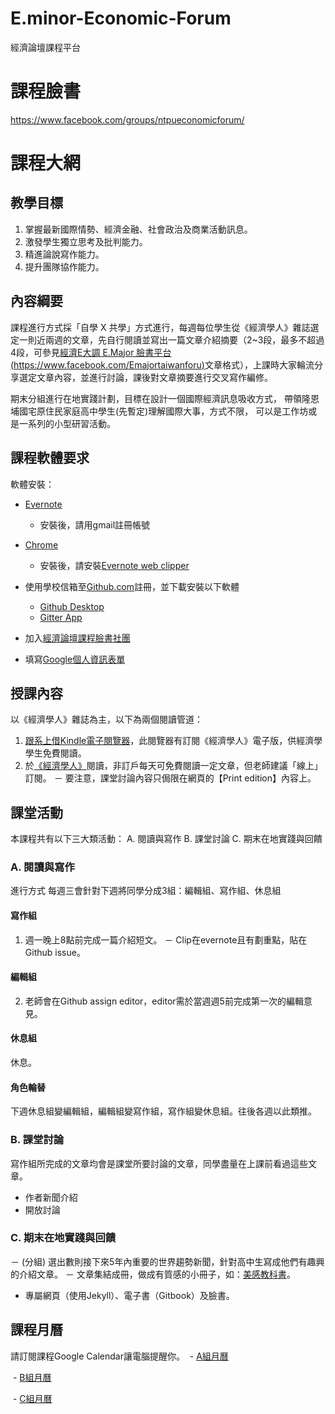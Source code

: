 # E.minor-Economic-Forum
經濟論壇課程平台

# 課程臉書
https://www.facebook.com/groups/ntpueconomicforum/

# 課程大網

## 教學目標

1. 掌握最新國際情勢、經濟金融、社會政治及商業活動訊息。
2. 激發學生獨立思考及批判能力。
3. 精進論說寫作能力。
4. 提升團隊協作能力。

## 內容綱要

課程進行方式採「自學 X 共學」方式進行，每週每位學生從《經濟學人》雜誌選定一則近兩週的文章，先自行閱讀並寫出一篇文章介紹摘要（2~3段，最多不超過4段，可參見[經濟E大調 E.Major 臉書平台(https://www.facebook.com/Emajortaiwanforu)](https://www.facebook.com/Emajortaiwanforu)文章格式），上課時大家輪流分享選定文章內容，並進行討論，課後對文章摘要進行交叉寫作編修。

期末分組進行在地實踐計劃，目標在設計一個國際經濟訊息吸收方式，
帶領隆恩埔國宅原住民家庭高中學生(先暫定)理解國際大事，方式不限，
可以是工作坊或是一系列的小型研習活動。

## 課程軟體要求

軟體安裝：
- [Evernote](https://evernote.com/)
  - 安裝後，請用gmail註冊帳號
- [Chrome](https://www.google.com/chrome/)
  - 安裝後，請安裝[Evernote web clipper](https://chrome.google.com/webstore/detail/evernote-web-clipper/pioclpoplcdbaefihamjohnefbikjilc?hl=en)
- 使用學校信箱至[Github.com](https://www.github.com)註冊，並下載安裝以下軟體
  - [Github Desktop](https://desktop.github.com/)
  - [Gitter App](https://gitter.im/apps)

- 加入[經濟論壇課程臉書社團](https://www.facebook.com/groups/ntpueconomicforum/)

- 填寫[Google個人資訊表單](https://docs.google.com/forms/d/e/1FAIpQLSfHcSbONiCfsNo0itQKj41GMR0fhwsEQ1bkuL6g6Fvp9v3ZLg/viewform?usp=pp_url&entry.790863412=106&entry.1020280629=1%EF%BC%88%E4%B8%8A%E5%AD%B8%E6%9C%9F%EF%BC%89&entry.1851815686=%E7%B6%93%E6%BF%9F%E8%AB%96%E5%A3%87%EF%BC%88%E4%B8%80%EF%BC%89Economic+Forum&entry.614103357&entry.2001747369&entry.1626775644&entry.1551101841&entry.1552485591)

## 授課內容
以《經濟學人》雜誌為主，以下為兩個閱讀管道：
1. [跟系上借Kindle電子閱覽器](http://www.ntpu.edu.tw/econ/news/news_more.php?id=218)，此閱覽器有訂閱《經濟學人》電子版，供經濟學學生免費閱讀。
2. 於[《經濟學人》](https://www.economist.com/)閱讀，非訂戶每天可免費閱讀一定文章，但老師建議「線上」訂閱。
  － 要注意，課堂討論內容只侷限在網頁的【Print edition】內容上。

## 課堂活動
本課程共有以下三大類活動：
A.  閱讀與寫作
B.  課堂討論
C.  期末在地實踐與回饋

### A. 閱讀與寫作
進行方式
每週三會針對下週將同學分成3組：編輯組、寫作組、休息組

#### 寫作組
1. 週一晚上8點前完成一篇介紹短文。
  － Clip在evernote且有劃重點，貼在Github issue。

#### 編輯組
2. 老師會在Github assign editor，editor需於當週週5前完成第一次的編輯意見。

#### 休息組
休息。

#### 角色輪替
下週休息組變編輯組，編輯組變寫作組，寫作組變休息組。往後各週以此類推。

### B. 課堂討論
寫作組所完成的文章均會是課堂所要討論的文章，同學盡量在上課前看過這些文章。

- 作者新聞介紹
- 開放討論

### C. 期末在地實踐與回饋
－ (分組) 選出數則接下來5年內重要的世界趨勢新聞，針對高中生寫成他們有趣興的介紹文章。
－ 文章集結成冊，做成有質感的小冊子，如：[美感教科書](https://www.flyingv.cc/projects/15219)。
- 專屬網頁（使用Jekyll）、電子書（Gitbook）及臉書。

## 課程月曆
請訂閱課程Google Calendar讓電腦提醒你。
  - [A組月曆](https://calendar.google.com/calendar/ical/gm.ntpu.edu.tw_eu09leqop0dag72klb03ks3jn8%40group.calendar.google.com/public/basic.ics)
  
  - [B組月曆](https://calendar.google.com/calendar/ical/gm.ntpu.edu.tw_7g4ra3i18q7s2680v0nfomuhj4%40group.calendar.google.com/public/basic.ics)  
  
  - [C組月曆](https://calendar.google.com/calendar/ical/gm.ntpu.edu.tw_8o9nosptbrj6ju16sn1e2b0f2g%40group.calendar.google.com/public/basic.ics)
 

